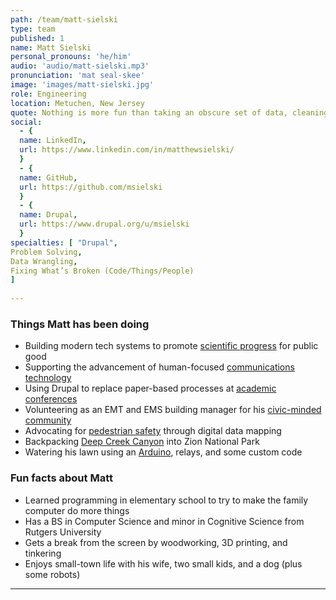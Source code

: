 ```yaml
---
path: /team/matt-sielski
type: team
published: 1
name: Matt Sielski
personal_pronouns: 'he/him'
audio: 'audio/matt-sielski.mp3'
pronunciation: 'mat seal-skee'
image: 'images/matt-sielski.jpg'
role: Engineering
location: Metuchen, New Jersey
quote: Nothing is more fun than taking an obscure set of data, cleaning it up, and making it useful in ways no one saw before.
social: 
  - {
  name: LinkedIn,
  url: https://www.linkedin.com/in/matthewsielski/
  }
  - {
  name: GitHub,
  url: https://github.com/msielski
  }
  - {
  name: Drupal,
  url: https://www.drupal.org/u/msielski
  }
specialties: [ "Drupal",
Problem Solving,
Data Wrangling,
Fixing What’s Broken (Code/Things/People)
]
  
---
```


### Things Matt has been doing
* Building modern tech systems to promote [scientific progress](https://www.nsf.gov/) for public good
* Supporting the advancement of human-focused [communications technology](https://www.comsoc.org/about)
* Using Drupal to replace paper-based processes at [academic conferences](https://www.comsoc.org/conferences-events/portfolio-conferences-events)
* Volunteering as an EMT and EMS building manager for his [civic-minded community](http://www.metuchennj.org/metnj/)
* Advocating for [pedestrian safety](https://www.nj.com/middlesex/2014/07/map_of_metuchen_pedestrian_accidents.html) through digital data mapping
* Backpacking [Deep Creek Canyon](https://drive.google.com/file/d/1uX_IJXF9RlCYcL89j5E_UsKhZA6XoXu1/view) into Zion National Park
* Watering his lawn using an [Arduino](https://www.arduino.cc/), relays, and some custom code

### Fun facts about Matt
* Learned programming in elementary school to try to make the family computer do more things
* Has a BS in Computer Science and minor in Cognitive Science from Rutgers University
* Gets a break from the screen by woodworking, 3D printing, and tinkering
* Enjoys small-town life with his wife, two small kids, and a dog (plus some robots)

-----------------------------------
